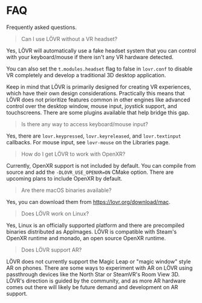 FAQ
===

Frequently asked questions.

> Can I use LÖVR without a VR headset?

Yes, LÖVR will automatically use a fake headset system that you can control with your keyboard/mouse
if there isn't any VR hardware detected.

You can also set the `t.modules.headset` flag to false in `lovr.conf` to disable VR completely and
develop a traditional 3D desktop application.

Keep in mind that LÖVR is primarily designed for creating VR experiences, which have their own
design considerations.  Practically this means that LÖVR does not prioritize features common in
other engines like advanced control over the desktop window, mouse input, joystick support, and
touchscreens.  There are some plugins available that help bridge this gap.

> Is there any way to access keyboard/mouse input?

Yes, there are `lovr.keypressed`, `lovr.keyreleased`, and `lovr.textinput` callbacks.  For mouse
input, see `lovr-mouse` on the <a data-key="Libraries">Libraries</a> page.

> How do I get LÖVR to work with OpenXR?

Currently, OpenXR support is not included by default.  You can compile from source and add the
`-DLOVR_USE_OPENXR=ON` CMake option.  There are upcoming plans to include OpenXR by default.

> Are there macOS binaries available?

Yes, you can download them from <https://lovr.org/download/mac>.

> Does LÖVR work on Linux?

Yes, Linux is an officially supported platform and there are precompiled binaries distributed as
AppImages.  LÖVR is compatible with Steam's OpenXR runtime and monado, an open source OpenXR
runtime.

> Does LÖVR support AR?

LÖVR does not currently support the Magic Leap or "magic window" style AR on phones.  There are some
ways to experiment with AR on LÖVR using passthrough devices like the North Star or SteamVR's Room
View 3D.  LÖVR's direction is guided by the community, and as more AR hardware comes out there will
likely be future demand and development on AR support.
